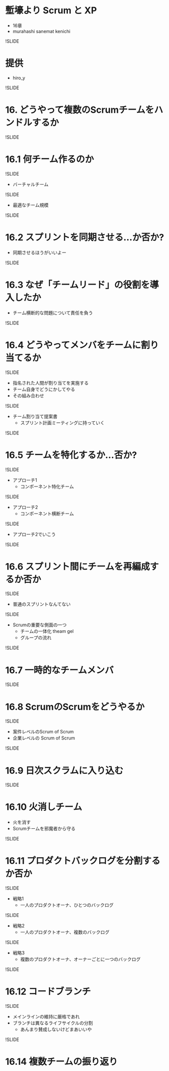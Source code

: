 # 塹壕より Scrum と XP
- 16章
- murahashi sanemat kenichi

!SLIDE
# 提供
- hiro_y

!SLIDE
# 16. どうやって複数のScrumチームをハンドルするか

!SLIDE
# 16.1 何チーム作るのか

!SLIDE
- バーチャルチーム

!SLIDE
- 最適なチーム規模

!SLIDE
# 16.2 スプリントを同期させる…か否か?
- 同期させるほうがいいよー

!SLIDE
# 16.3 なぜ「チームリード」の役割を導入したか
- チーム横断的な問題について責任を負う

!SLIDE
# 16.4 どうやってメンバをチームに割り当てるか

!SLIDE
- 指名された人間が割り当てを実施する
- チーム自身でどうにかしてやる
- その組み合わせ

!SLIDE
- チーム割り当て提案書
    - スプリント計画ミーティングに持っていく

!SLIDE
# 16.5 チームを特化するか…否か?

!SLIDE
- アプローチ1
    - コンポーネント特化チーム

!SLIDE
- アプローチ2
    - コンポーネント横断チーム

!SLIDE
- アプローチ2でいこう

!SLIDE
# 16.6 スプリント間にチームを再編成するか否か

!SLIDE
- 普通のスプリントなんてない

!SLIDE
- Scrumの重要な側面の一つ
    - チームの一体化 theam gel
    - グループの流れ

!SLIDE
# 16.7 一時的なチームメンバ

!SLIDE
# 16.8 ScrumのScrumをどうやるか

!SLIDE
- 案件レベルのScrum of Scrum
- 企業レベルの Scrum of Scrum

!SLIDE
# 16.9 日次スクラムに入り込む

!SLIDE
# 16.10 火消しチーム
- 火を消す
- Scrumチームを邪魔者から守る

!SLIDE
# 16.11 プロダクトバックログを分割するか否か

!SLIDE
- 戦略1
    - 一人のプロダクトオーナ、ひとつのバックログ

!SLIDE
- 戦略2
    - 一人のプロダクトオーナ、複数のバックログ

!SLIDE
- 戦略3
    - 複数のプロダクトオーナ、オーナーごとに一つのバックログ

!SLIDE
# 16.12 コードブランチ

!SLIDE
- メインラインの維持に厳格であれ
- ブランチは異なるライフサイクルの分割
    - あんまり賛成しないけどまあいいや

!SLIDE
# 16.14 複数チームの振り返り
